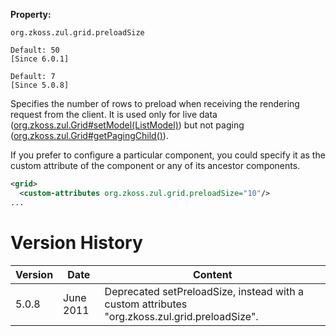 **Property:**

`org.zkoss.zul.grid.preloadSize `

`Default: 50`  
`[Since 6.0.1]`

`Default: 7`  
`[Since 5.0.8]`

Specifies the number of rows to preload when receiving the rendering
request from the client. It is used only for live data
([org.zkoss.zul.Grid#setModel(ListModel)](https://www.zkoss.org/javadoc/latest/zk/org/zkoss/zul/Grid.html#setModel(ListModel))) but
not paging
([org.zkoss.zul.Grid#getPagingChild()](https://www.zkoss.org/javadoc/latest/zk/org/zkoss/zul/Grid.html#getPagingChild())).

If you prefer to configure a particular component, you could specify it
as the custom attribute of the component or any of its ancestor
components.

```xml
<grid>
  <custom-attributes org.zkoss.zul.grid.preloadSize="10"/>
...
```

# Version History

| Version | Date      | Content                                                                                       |
|---------|-----------|-----------------------------------------------------------------------------------------------|
| 5.0.8   | June 2011 | Deprecated setPreloadSize, instead with a custom attributes "org.zkoss.zul.grid.preloadSize". |
